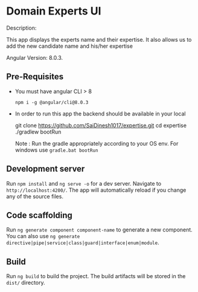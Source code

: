 # Domain Experts UI
Description:

This app displays the experts name and their expertise. It also allows us to add the new candidate name and his/her expertise

Angular Version: 8.0.3.

## Pre-Requisites

* You must have angular CLI > 8 
  
   `npm i -g @angular/cli@8.0.3`

* In order to run this app the backend should be available in your local

    
     git clone https://github.com/SaiDinesh1017/expertise.git
     cd expertise
     ./gradlew bootRun
    
     Note : Run the gradle appropriately according to your OS env. For windows use `gradle.bat bootRun`
   
## Development server

Run `npm install` and `ng serve -o` for a dev server. Navigate to `http://localhost:4200/`. The app will automatically reload if you change any of the source files.

## Code scaffolding

Run `ng generate component component-name` to generate a new component. You can also use `ng generate directive|pipe|service|class|guard|interface|enum|module`.

## Build

Run `ng build` to build the project. The build artifacts will be stored in the `dist/` directory.
